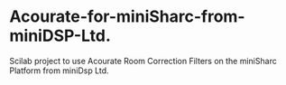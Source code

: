 # Acourate-for-miniSharc-from-miniDSP-Ltd.
Scilab project to use Acourate Room Correction Filters on the miniSharc Platform from miniDsp Ltd.
